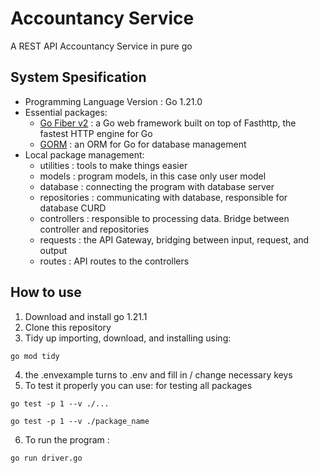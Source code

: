 # Accountancy Service

A REST API Accountancy Service in pure go

## System Spesification
- Programming Language Version : Go 1.21.0
- Essential packages:
  * [Go Fiber v2](https://gofiber.io) : a Go web framework built on top of Fasthttp, the fastest HTTP engine for Go
  * [GORM](https://gorm.io/docs/) : an ORM for Go for database management
- Local package management:
  * utilities : tools to make things easier
  * models : program models, in this case only user model
  * database : connecting the program with database server
  * repositories : communicating with database, responsible for database CURD
  * controllers : responsible to processing data. Bridge between controller and repositories
  * requests : the API Gateway, bridging between input, request, and output
  * routes : API routes to the controllers

## How to use
1. Download and install go 1.21.1
2. Clone this repository
3. Tidy up importing, download, and installing using: 
  ```console
  go mod tidy
  ```
4. the .envexample turns to .env and fill in / change necessary keys
5. To test it properly you can use:
for testing all packages
  ```console
  go test -p 1 --v ./...
  ```
  ```console
  go test -p 1 --v ./package_name
  ```

6. To run the program : 
  ```console
  go run driver.go
  ```
